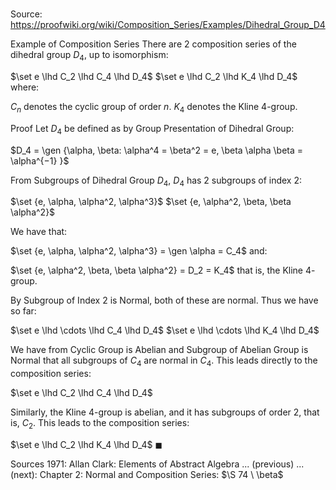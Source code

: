 # 

Source: https://proofwiki.org/wiki/Composition_Series/Examples/Dihedral_Group_D4

Example of Composition Series
There are $2$ composition series of the dihedral group $D_4$, up to isomorphism:

$\set e \lhd C_2 \lhd C_4 \lhd D_4$
$\set e \lhd C_2 \lhd K_4 \lhd D_4$
where:

$C_n$ denotes the cyclic group of order $n$.
$K_4$ denotes the Kline $4$-group.


Proof
Let $D_4$ be defined as by Group Presentation of Dihedral Group:

$D_4 = \gen {\alpha, \beta: \alpha^4 = \beta^2 = e, \beta \alpha \beta = \alpha^{−1} }$

From Subgroups of Dihedral Group $D_4$, $D_4$ has $2$ subgroups of index $2$:

$\set {e, \alpha, \alpha^2, \alpha^3}$
$\set {e, \alpha^2, \beta, \beta \alpha^2}$

We have that:

$\set {e, \alpha, \alpha^2, \alpha^3} = \gen \alpha = C_4$
and:

$\set {e, \alpha^2, \beta, \beta \alpha^2} = D_2 = K_4$
that is, the Kline $4$-group.

By Subgroup of Index 2 is Normal, both of these are normal.
Thus we have so far:

$\set e \lhd \cdots \lhd C_4 \lhd D_4$
$\set e \lhd \cdots \lhd K_4 \lhd D_4$

We have from Cyclic Group is Abelian and Subgroup of Abelian Group is Normal that all subgroups of $C_4$ are normal in $C_4$.
This leads directly to the composition series:

$\set e \lhd C_2 \lhd C_4 \lhd D_4$

Similarly, the Kline $4$-group is abelian, and it has subgroups of order $2$, that is, $C_2$.
This leads to the composition series:

$\set e \lhd C_2 \lhd K_4 \lhd D_4$
$\blacksquare$


Sources
1971: Allan Clark: Elements of Abstract Algebra ... (previous) ... (next): Chapter $2$: Normal and Composition Series: $\S 74 \ \beta$




